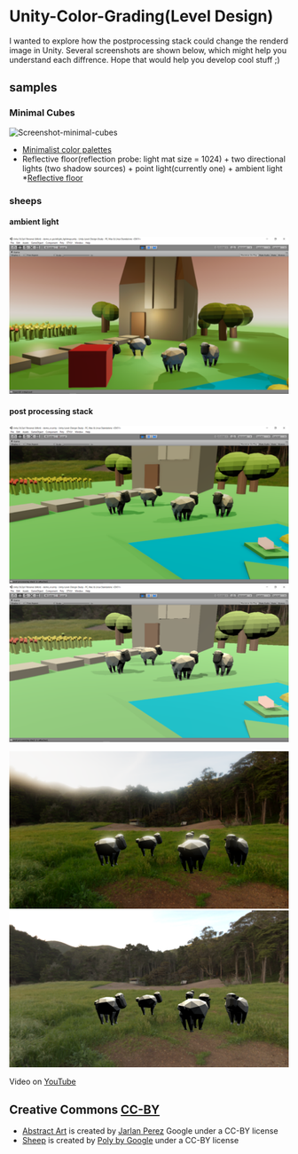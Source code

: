 # Unity-Color-Grading(Level Design)
I wanted to explore how the postprocessing stack could change the renderd image in Unity. Several screenshots are shown below, which might help you understand each diffrence. Hope that would help you develop cool stuff ;)
## samples
### Minimal Cubes
![Screenshot-minimal-cubes](Screenshot-minimal-cubes.png)
- [Minimalist color palettes](https://www.behance.net/gallery/32154055/Minimalist-Color-Palettes-2015) 
- Reflective floor(reflection probe: light mat size = 1024) + two directional lights (two shadow sources) + point light(currently one) + ambient light
  *[Reflective floor](http://twiik.net/articles/realtime-reflections-in-unity-5)

### sheeps
#### ambient light
![Screenshot-generate-lighting](Screenshot-generate-lighting.png)
#### post processing stack
![Screenshot-postprocessing-on.png](Screenshot-postprocessing-on.png)
![Screenshot-postprocessing-off.png](Screenshot-postprocessing-off.png)

![Screenshot-A.png](Screenshot-A.png)
![Screenshot-B.png](Screenshot-B.png)

Video on [YouTube](https://youtu.be/eSRw67ZwLzI)

## Creative Commons [CC-BY](https://creativecommons.org/licenses/by/3.0/legalcode)
- [Abstract Art](https://poly.google.com/view/d3uGg-s0ZcF) is created by [Jarlan Perez](https://poly.google.com/user/4lZfAdz3x3X) Google under a CC-BY license
- [Sheep](https://poly.google.com/view/aWFQcDSaDyo) is created by [Poly by Google](https://poly.google.com/user/4aEd8rQgKu2) under a CC-BY license
